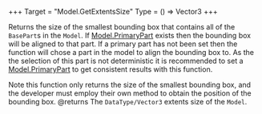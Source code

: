 +++
Target = "Model.GetExtentsSize"
Type = () => Vector3
+++

Returns the size of the smallest bounding box that contains all of the `BasePart`s in the `Model`. If [Model.PrimaryPart](https://developer.roblox.com/api-reference/property/Model/PrimaryPart) exists then the bounding box will be aligned to that part. If a primary part has not been set then the function will chose a part in the model to align the bounding box to. As the the selection of this part is not deterministic it is recommended to set a [Model.PrimaryPart](https://developer.roblox.com/api-reference/property/Model/PrimaryPart) to get consistent results with this function.Note this function only returns the size of the smallest bounding box, and the developer must employ their own method to obtain the position of the bounding box.@returns The `DataType/Vector3` extents size of the `Model`.